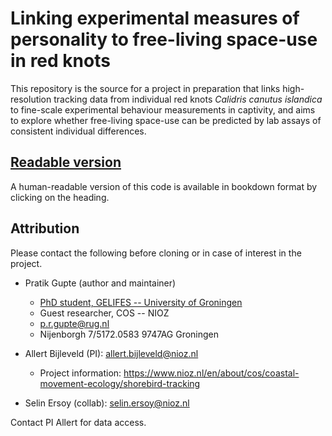 # Linking experimental measures of personality to free-living space-use in red knots

This repository is the source for a project in preparation that links high-resolution tracking data from individual red knots _Calidris canutus islandica_ to fine-scale experimental behaviour measurements in captivity, and aims to explore whether free-living space-use can be predicted by lab assays of consistent individual differences.

## [Readable version](pratikunterwegs.github.io/redknotMoveWaddensea)

A human-readable version of this code is available in bookdown format by clicking on the heading.

## Attribution

Please contact the following before cloning or in case of interest in the project.

- Pratik Gupte (author and maintainer)
  - [PhD student, GELIFES -- University of Groningen](https://www.rug.nl/staff/p.r.gupte)
  - Guest researcher, COS -- NIOZ
  - p.r.gupte@rug.nl
  - Nijenborgh 7/5172.0583 9747AG Groningen

- Allert Bijleveld (PI): allert.bijleveld@nioz.nl
  - Project information: https://www.nioz.nl/en/about/cos/coastal-movement-ecology/shorebird-tracking

- Selin Ersoy (collab): selin.ersoy@nioz.nl

Contact PI Allert for data access.

